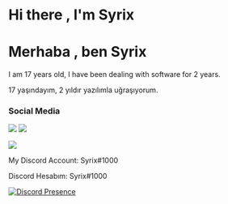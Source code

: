 # Hi there , I'm Syrix
# Merhaba , ben Syrix

I am 17 years old, I have been dealing with software for 2 years.
</p>
17 yaşındayım, 2 yıldır yazılımla uğraşıyorum.

<h3>Social Media</h3>
<p align="left">
  <a href="https://discord.com/users/389084737177780234" target"blank_"><img src="https://img.shields.io/badge/discord%20-7289DA.svg?&style=for-the-badge&logo=discord&logoColor=white"></a>
  <a href="https://github.com/syrixshu" target"blank_"><img src="https://img.shields.io/badge/GitHub%20-191717.svg?&style=for-the-badge&logo=github&logoColor=white"></a>
</p>
  <a href="https://syrix.xyz/" target"blank_"><img src="https://img.shields.io/badge/-MY%20SITE-red"></a>
</p>

My Discord Account: Syrix#1000
</p>
Discord Hesabım: Syrix#1000

[![Discord Presence](https://lanyard-profile-readme.vercel.app/api/389084737177780234)](https://discord.com/users/389084737177780234)

